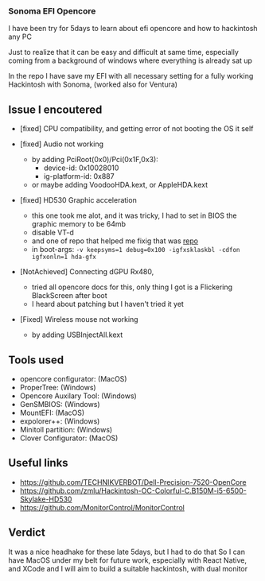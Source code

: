 ### Sonoma EFI Opencore 

I have been try for 5days to learn about efi opencore and how to hackintosh any PC

Just to realize that it can be easy and difficult at same time, especially coming from a background of windows where everything is already sat up

In the repo I have save my EFI with all necessary setting for a fully working Hackintosh with Sonoma, (worked also for Ventura)

## Issue I encoutered

- [fixed] CPU compatibility, and getting error of not booting the OS it self
- [fixed] Audio not working
    - by adding PciRoot(0x0)/Pci(0x1F,0x3):
        - device-id: 0x10028010
        - ig-platform-id: 0x887
    - or maybe adding VoodooHDA.kext, or AppleHDA.kext
- [fixed] HD530 Graphic acceleration
    - this one took me alot, and it was tricky, I had to set in BIOS the graphic memory to be 64mb
    - disable VT-d
    - and one of repo that helped me fixig that was [repo](https://github.com/TECHNIKVERBOT/Dell-Precision-7520-OpenCore)
    - in boot-args: `-v keepsyms=1 debug=0x100 -igfxsklaskbl -cdfon igfxonln=1 hda-gfx`
- [NotAchieved] Connecting dGPU Rx480, 
    - tried all opencore docs for this, only thing I got is a Flickering BlackScreen after boot
    - I heard about patching but I haven't tried it yet

- [Fixed] Wireless mouse not working
    - by adding USBInjectAll.kext



## Tools used
- opencore configurator: (MacOS)
- ProperTree: (Windows)
- Opencore Auxilary Tool: (Windows)
- GenSMBIOS: (Windows)
- MountEFI: (MacOS)
- expolorer++: (Windows)
- Minitoll partition: (Windows)
- Clover Configurator: (MacOS)

## Useful links
- https://github.com/TECHNIKVERBOT/Dell-Precision-7520-OpenCore 
- https://github.com/zmlu/Hackintosh-OC-Colorful-C.B150M-i5-6500-Skylake-HD530
- https://github.com/MonitorControl/MonitorControl

## Verdict

It was a nice headhake for these late 5days, but I had to do that So I can have MacOS under my belt for future work, especially with React Native, and XCode
and I will aim to build a suitable hackintosh, with dual monitor
